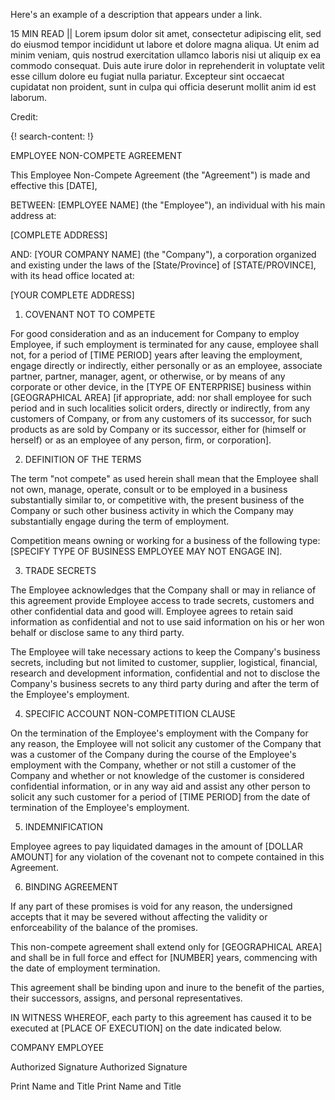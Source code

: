 Here's an example of a description that appears under a link.

15 MIN READ || Lorem ipsum dolor sit amet, consectetur adipiscing elit, sed do eiusmod tempor incididunt ut labore et dolore magna aliqua. Ut enim ad minim veniam, quis nostrud exercitation ullamco laboris nisi ut aliquip ex ea commodo consequat. Duis aute irure dolor in reprehenderit in voluptate velit esse cillum dolore eu fugiat nulla pariatur. Excepteur sint occaecat cupidatat non proident, sunt in culpa qui officia deserunt mollit anim id est laborum.

Credit: []()

{! search-content: !}

EMPLOYEE NON-COMPETE AGREEMENT



This Employee Non-Compete Agreement (the "Agreement") is made and effective this [DATE],


BETWEEN:	[EMPLOYEE NAME] (the "Employee"), an individual with his main address at:

[COMPLETE ADDRESS]


AND:	[YOUR COMPANY NAME] (the "Company"), a corporation organized and existing under the laws of the [State/Province] of [STATE/PROVINCE], with its head office located at:

[YOUR COMPLETE ADDRESS]


1.	COVENANT NOT TO COMPETE

For good consideration and as an inducement for Company to employ Employee, if such employment is terminated for any cause, employee shall not, for a period of [TIME PERIOD] years after leaving the employment, engage directly or indirectly, either personally or as an employee, associate partner, partner, manager, agent, or otherwise, or by means of any corporate or other device, in the [TYPE OF ENTERPRISE] business within [GEOGRAPHICAL AREA] [if appropriate, add: nor shall employee for such period and in such localities solicit orders, directly or indirectly, from any customers of Company, or from any customers of its successor, for such products as are sold by Company or its successor, either for (himself or herself) or as an employee of any person, firm, or corporation].


2.	DEFINITION OF THE TERMS

The term "not compete" as used herein shall mean that the Employee shall not own, manage, operate, consult or to be employed in a business substantially similar to, or competitive with, the present business of the Company or such other business activity in which the Company may substantially engage during the term of employment.

Competition means owning or working for a business of the following type: [SPECIFY TYPE OF BUSINESS EMPLOYEE MAY NOT ENGAGE IN].


3.	TRADE SECRETS

The Employee acknowledges that the Company shall or may in reliance of this agreement provide Employee access to trade secrets, customers and other confidential data and good will. Employee agrees to retain said information as confidential and not to use said information on his or her won behalf or disclose same to any third party.

The Employee will take necessary actions to keep the Company's business secrets, including but not limited to customer, supplier, logistical, financial, research and development information, confidential and not to disclose the Company's business secrets to any third party during and after the term of the Employee's employment.


4.	SPECIFIC ACCOUNT NON-COMPETITION CLAUSE
 
On the termination of the Employee's employment with the Company for any reason, the Employee will not solicit any customer of the Company that was a customer of the Company during the course of the Employee's employment with the Company, whether or not still a customer of the Company and whether or not knowledge of the customer is considered confidential information, or in any way aid and assist any other person to solicit any such customer for a period of [TIME PERIOD] from the date of termination of the Employee's employment.


5.	INDEMNIFICATION
 
Employee agrees to pay liquidated damages in the amount of [DOLLAR AMOUNT] for any violation of the covenant not to compete contained in this Agreement.


6.	BINDING AGREEMENT

If any part of these promises is void for any reason, the undersigned accepts that it may be severed without affecting the validity or enforceability of the balance of the promises.

This non-compete agreement shall extend only for [GEOGRAPHICAL AREA] and shall be in full force and effect for [NUMBER] years, commencing with the date of employment termination. 

This agreement shall be binding upon and inure to the benefit of the parties, their successors, assigns, and personal representatives.


IN WITNESS WHEREOF, each party to this agreement has caused it to be executed at [PLACE OF EXECUTION] on the date indicated below.



COMPANY						EMPLOYEE




													
Authorized Signature					Authorized Signature

													
Print Name and Title					Print Name and Title






